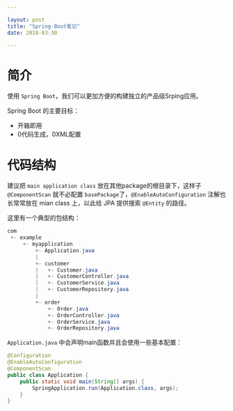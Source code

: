 ```yaml
---

layout: post
title: "Spring-Boot笔记"
date: 2018-03-30

---
```


# 简介
使用 `Spring Boot`，我们可以更加方便的构建独立的产品级Srping应用。

Spring Boot 的主要目标：

- 开箱即用
- 0代码生成，0XML配置

# 代码结构
建议把 `main application class` 放在其他package的根目录下，这样子 `@ComponentScan` 就不必配置 `basePackage`了，`@EnableAutoConfiguration` 注解也长常常放在 mian class 上，以此给 JPA 提供搜索 `@Entity` 的路径。

这里有一个典型的包结构：
```java
com
 +- example
     +- myapplication
         +- Application.java
         |
         +- customer
         |   +- Customer.java
         |   +- CustomerController.java
         |   +- CustomerService.java
         |   +- CustomerRepository.java
         |
         +- order
             +- Order.java
             +- OrderController.java
             +- OrderService.java
             +- OrderRepository.java
```

`Application.java` 中会声明main函数并且会使用一些基本配置：
```java
@Configuration
@EnableAutoConfiguration
@ComponentScan
public class Application {
	public static void main(String[] args) {
		SpringApplication.run(Application.class, args);
	}
}
```